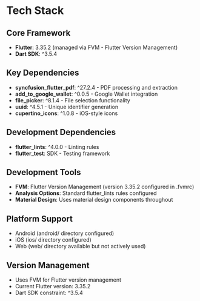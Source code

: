 # Tech Stack

## Core Framework
- **Flutter**: 3.35.2 (managed via FVM - Flutter Version Management)
- **Dart SDK**: ^3.5.4

## Key Dependencies
- **syncfusion_flutter_pdf**: ^27.2.4 - PDF processing and extraction
- **add_to_google_wallet**: ^0.0.5 - Google Wallet integration
- **file_picker**: ^8.1.4 - File selection functionality
- **uuid**: ^4.5.1 - Unique identifier generation
- **cupertino_icons**: ^1.0.8 - iOS-style icons

## Development Dependencies
- **flutter_lints**: ^4.0.0 - Linting rules
- **flutter_test**: SDK - Testing framework

## Development Tools
- **FVM**: Flutter Version Management (version 3.35.2 configured in .fvmrc)
- **Analysis Options**: Standard flutter_lints rules configured
- **Material Design**: Uses material design components throughout

## Platform Support
- Android (android/ directory configured)
- iOS (ios/ directory configured)
- Web (web/ directory available but not actively used)

## Version Management
- Uses FVM for Flutter version management
- Current Flutter version: 3.35.2
- Dart SDK constraint: ^3.5.4